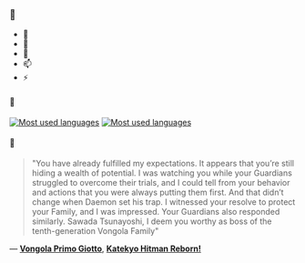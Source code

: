 ### 👋

- 🔭
- 🌱
- 💬
- 📫
- ⚡

#### 🧏

[![Most used languages](https://github-readme-stats-aynah.vercel.app/api/top-langs/?username=aynh&theme=solarized-dark&langs_count=6&layout=compact&hide_title=true)](https://github.com/anuraghazra/github-readme-stats#gh-dark-mode-only)
[![Most used languages](https://github-readme-stats-aynah.vercel.app/api/top-langs/?username=aynh&theme=solarized-light&langs_count=6&layout=compact&hide_title=true)](https://github.com/anuraghazra/github-readme-stats#gh-light-mode-only)

#### 💬

> "You have already fulfilled my expectations. It appears that you’re still hiding a wealth of potential. I was watching you while your Guardians struggled to overcome their trials, and I could tell from your behavior and actions that you were always putting them first. And that didn’t change when Daemon set his trap. I witnessed your resolve to protect your Family, and I was impressed. Your Guardians also responded similarly. Sawada Tsunayoshi, I deem you worthy as boss of the tenth-generation Vongola Family"

&mdash; [**Vongola Primo Giotto**](https://myanimelist.net/character.php?q=Vongola%20Primo%20Giotto&cat=character), [**Katekyo Hitman Reborn!**](https://myanimelist.net/search/all?q=Katekyo%20Hitman%20Reborn!&cat=all)
